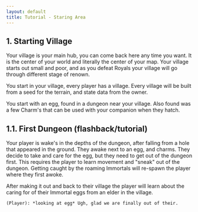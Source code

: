 ```yaml
---
layout: default
title: Tutorial - Staring Area
---
```


## 1. Starting Village

Your village is your main hub, you can come back here any time you want. It is the center of your world and literally the center of your map. Your village starts out small and poor, and as you defeat Royals your village will go through different stage of renown.

You start in your village, every player has a village. Every village will be built from a seed for the terrain, and state data from the owner.

You start with an egg, found in a dungeon near your village. Also found was a few Charm's that can be used with your companion when they hatch.

## 1.1. First Dungeon (flashback/tutorial)

Your player is wake's in the depths of the dungeon, after falling from a hole that appeared in the ground.
They awake next to an egg, and charms. They decide to take and care for the egg, but they need to get out of the dungeon first. This requires the player to learn movement and "sneak" out of the dungeon. Getting caught by the roaming Immortals will re-spawn the player where they first awoke.

After making it out and back to their village the player will learn about the caring for of their Immortal eggs from an elder in the village.

```dialog
(Player): *looking at egg* Ugh, glad we are finally out of their.
```
